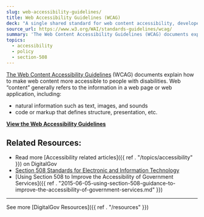 ```yaml
---
slug: web-accessibility-guidelines/
title: Web Accessibility Guidelines (WCAG)
deck: "A single shared standard for web content accessibility, developed in the open to meet the needs of individuals, organizations, and governments internationally"
source_url: https://www.w3.org/WAI/standards-guidelines/wcag/
summary: 'The Web Content Accessibility Guidelines (WCAG) documents explain how to make web content more accessible to people with disabilities. Web &#8220;content&#8221; generally refers to the information in a web page or web application, including: natural information such as text, images, and sounds code or markup that defines structure, presentation, etc. View the Web Accessibility Guidelines'
topics:
  - accessibility
  - policy
  - section-508
---
```


[The Web Content Accessibility Guidelines](http://www.w3.org/WAI/intro/wcag.php) (WCAG) documents explain how to make web content more accessible to people with disabilities. Web &#8220;content&#8221; generally refers to the information in a web page or web application, including:

- natural information such as text, images, and sounds
- code or markup that defines structure, presentation, etc.

[**View the Web Accessibility Guidelines**](http://www.w3.org/WAI/intro/wcag.php)


## Related Resources:

  * Read more [Accessibility related articles]({{ ref . "/topics/accessibility" }}) on DigitalGov
  * [Section 508 Standards for Electronic and Information Technology](http://www.access-board.gov/guidelines-and-standards/communications-and-it/about-the-section-508-standards/section-508-standards)
  * [Using Section 508 to Improve the Accessibility of Government Services]({{ ref . "2015-06-05-using-section-508-guidance-to-improve-the-accessibility-of-government-services.md" }})

* * *

See more [DigitalGov Resources]({{ ref . "/resources" }})
